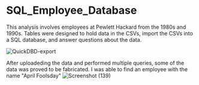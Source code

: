 # SQL_Employee_Database

This analysis involves employees at Pewlett Hackard from the 1980s and 1990s. Tables were designed to hold data in the CSVs, import the CSVs into a SQL database, and answer questions about the data.

![QuickDBD-export](https://user-images.githubusercontent.com/89754154/164566082-d4ffd436-e574-465b-9f3d-f05ae83c3c34.png)

After uploadeding the data and performed multiple queries, some of the data was proved to be fabricated. I was able to find an employee with the name "April Foolsday"
![Screenshot (139)](https://user-images.githubusercontent.com/89754154/164566336-d7fd913a-245e-42ad-b2bc-93b1c8b0b3ec.png)

